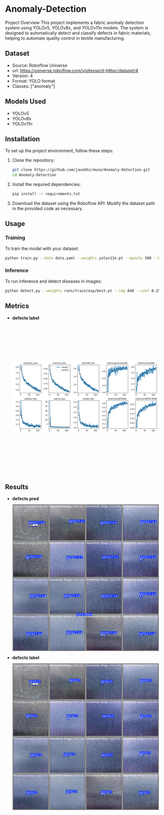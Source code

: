 # Anomaly-Detection
Project Overview
This project implements a fabric anomaly detection system using YOLOv5, YOLOv8x, and YOLOv11n models. The system is designed to automatically detect and classify defects in fabric materials, helping to automate quality control in textile manufacturing.

## Dataset

- Source: Roboflow Universe
- url: https://universe.roboflow.com/visitesse/d-h6tqc/dataset/4
- Version: 4
- Format: YOLO format
- Classes: ["anomaly"]

## Models Used

- YOLOv5
- YOLOv8x
- YOLOv11n

## Installation

To set up the project environment, follow these steps:

1. Clone the repository:

   ```bash
   git clone https://github.com/javokhirmuso/Anomaly-Detection.git
   cd Anomaly-Detection
   ```

2. Install the required dependencies:

   ```bash
   pip install -r requirements.txt
   ```
3. Download the dataset using the Roboflow API:
   Modify the dataset path in the provided code as necessary.

## Usage

### Training

To train the model with your dataset:

```bash
python train.py --data data.yaml --weights yolov11n.pt --epochs 500 --batch 64 --img 640
```

### Inference

To run inference and detect diseases in images:

```bash
python detect.py --weights runs/train/exp/best.pt --img 640 --conf 0.25 --source data/images/
```

## Metrics

- **defects label**
  <img src="results/results.png" height="500px" width="100%"
        style="object-fit:contain"
    />

## Results

- **defects pred**
  <img src="results/val_batch0_pred.jpg" height="500px" width="100%"
        style="object-fit:contain"
    />
- **defects label**
  <img src="results/val_batch0_labels.jpg" height="500px" width="100%"
        style="object-fit:contain"
    />
